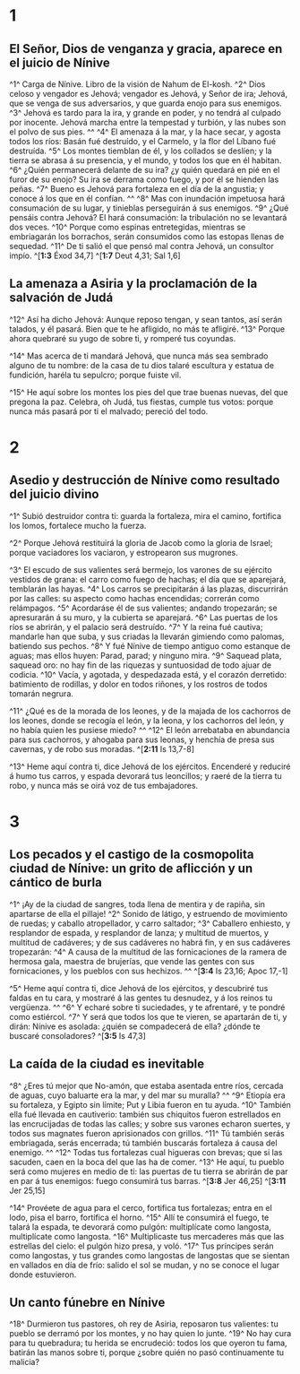 # 1 
## El Señor, Dios de venganza y gracia, aparece en el juicio de Nínive
^1^ Carga de Nínive. Libro de la visión de Nahum de El-kosh. ^2^ Dios celoso y vengador es Jehová; vengador es Jehová, y Señor de ira; Jehová, que se venga de sus adversarios, y que guarda enojo para sus enemigos. ^3^ Jehová es tardo para la ira, y grande en poder, y no tendrá al culpado por inocente. Jehová marcha entre la tempestad y turbión, y las nubes son el polvo de sus pies. ^^ ^4^ El amenaza á la mar, y la hace secar, y agosta todos los ríos: Basán fué destruído, y el Carmelo, y la flor del Líbano fué destruída. ^5^ Los montes tiemblan de él, y los collados se deslíen; y la tierra se abrasa á su presencia, y el mundo, y todos los que en él habitan. ^6^ ¿Quién permanecerá delante de su ira? ¿y quién quedará en pié en el furor de su enojo? Su ira se derrama como fuego, y por él se hienden las peñas. ^7^ Bueno es Jehová para fortaleza en el día de la angustia; y conoce á los que en él confían. ^^ ^8^ Mas con inundación impetuosa hará consumación de su lugar, y tinieblas perseguirán á sus enemigos. ^9^ ¿Qué pensáis contra Jehová? El hará consumación: la tribulación no se levantará dos veces. ^10^ Porque como espinas entretegidas, mientras se embriagarán los borrachos, serán consumidos como las estopas llenas de sequedad. ^11^ De ti salió el que pensó mal contra Jehová, un consultor impío. 
^[**1:3** Éxod 34,7] ^[**1:7** Deut 4,31; Sal 1,6]

## La amenaza a Asiria y la proclamación de la salvación de Judá
^12^ Así ha dicho Jehová: Aunque reposo tengan, y sean tantos, así serán talados, y él pasará. Bien que te he afligido, no más te afligiré. ^13^ Porque ahora quebraré su yugo de sobre ti, y romperé tus coyundas. 

^14^ Mas acerca de ti mandará Jehová, que nunca más sea sembrado alguno de tu nombre: de la casa de tu dios talaré escultura y estatua de fundición, haréla tu sepulcro; porque fuiste vil. 

^15^ He aquí sobre los montes los pies del que trae buenas nuevas, del que pregona la paz. Celebra, oh Judá, tus fiestas, cumple tus votos: porque nunca más pasará por ti el malvado; pereció del todo. 

# 2 
## Asedio y destrucción de Nínive como resultado del juicio divino
^1^ Subió destruidor contra ti: guarda la fortaleza, mira el camino, fortifica los lomos, fortalece mucho la fuerza. 

^2^ Porque Jehová restituirá la gloria de Jacob como la gloria de Israel; porque vaciadores los vaciaron, y estropearon sus mugrones. 

^3^ El escudo de sus valientes será bermejo, los varones de su ejército vestidos de grana: el carro como fuego de hachas; el día que se aparejará, temblarán las hayas. ^4^ Los carros se precipitarán á las plazas, discurrirán por las calles: su aspecto como hachas encendidas; correrán como relámpagos. ^5^ Acordaráse él de sus valientes; andando tropezarán; se apresurarán á su muro, y la cubierta se aparejará. ^6^ Las puertas de los ríos se abrirán, y el palacio será destruído. ^7^ Y la reina fué cautiva; mandarle han que suba, y sus criadas la llevarán gimiendo como palomas, batiendo sus pechos. ^8^ Y fué Nínive de tiempo antiguo como estanque de aguas; mas ellos huyen: Parad, parad; y ninguno mira. ^9^ Saquead plata, saquead oro: no hay fin de las riquezas y suntuosidad de todo ajuar de codicia. ^10^ Vacía, y agotada, y despedazada está, y el corazón derretido: batimiento de rodillas, y dolor en todos riñones, y los rostros de todos tomarán negrura. 

^11^ ¿Qué es de la morada de los leones, y de la majada de los cachorros de los leones, donde se recogía el león, y la leona, y los cachorros del león, y no había quien les pusiese miedo? ^^ ^12^ El león arrebataba en abundancia para sus cachorros, y ahogaba para sus leonas, y henchía de presa sus cavernas, y de robo sus moradas. 
^[**2:11** Is 13,7-8]

^13^ Heme aquí contra ti, dice Jehová de los ejércitos. Encenderé y reduciré á humo tus carros, y espada devorará tus leoncillos; y raeré de la tierra tu robo, y nunca más se oirá voz de tus embajadores. 

# 3 
## Los pecados y el castigo de la cosmopolita ciudad de Nínive: un grito de aflicción y un cántico de burla
^1^ ¡Ay de la ciudad de sangres, toda llena de mentira y de rapiña, sin apartarse de ella el pillaje! ^2^ Sonido de látigo, y estruendo de movimiento de ruedas; y caballo atropellador, y carro saltador; ^3^ Caballero enhiesto, y resplandor de espada, y resplandor de lanza; y multitud de muertos, y multitud de cadáveres; y de sus cadáveres no habrá fin, y en sus cadáveres tropezarán: ^4^ A causa de la multitud de las fornicaciones de la ramera de hermosa gala, maestra de brujerías, que vende las gentes con sus fornicaciones, y los pueblos con sus hechizos. ^^ 
^[**3:4** Is 23,16; Apoc 17,-1]

^5^ Heme aquí contra ti, dice Jehová de los ejércitos, y descubriré tus faldas en tu cara, y mostraré á las gentes tu desnudez, y á los reinos tu vergüenza. ^^ ^6^ Y echaré sobre ti suciedades, y te afrentaré, y te pondré como estiércol. ^7^ Y será que todos los que te vieren, se apartarán de ti, y dirán: Nínive es asolada: ¿quién se compadecerá de ella? ¿dónde te buscaré consoladores? 
^[**3:5** Is 47,3]

## La caída de la ciudad es inevitable
^8^ ¿Eres tú mejor que No-amón, que estaba asentada entre ríos, cercada de aguas, cuyo baluarte era la mar, y del mar su muralla? ^^ ^9^ Etiopía era su fortaleza, y Egipto sin límite; Put y Libia fueron en tu ayuda. ^10^ También ella fué llevada en cautiverio: también sus chiquitos fueron estrellados en las encrucijadas de todas las calles; y sobre sus varones echaron suertes, y todos sus magnates fueron aprisionados con grillos. ^11^ Tú también serás embriagada, serás encerrada; tú también buscarás fortaleza á causa del enemigo. ^^ ^12^ Todas tus fortalezas cual higueras con brevas; que si las sacuden, caen en la boca del que las ha de comer. ^13^ He aquí, tu pueblo será como mujeres en medio de ti: las puertas de tu tierra se abrirán de par en par á tus enemigos: fuego consumirá tus barras. 
^[**3:8** Jer 46,25] ^[**3:11** Jer 25,15]

^14^ Provéete de agua para el cerco, fortifica tus fortalezas; entra en el lodo, pisa el barro, fortifica el horno. ^15^ Allí te consumirá el fuego, te talará la espada, te devorará como pulgón: multiplícate como langosta, multiplícate como langosta. ^16^ Multiplicaste tus mercaderes más que las estrellas del cielo: el pulgón hizo presa, y voló. ^17^ Tus príncipes serán como langostas, y tus grandes como langostas de langostas que se sientan en vallados en día de frío: salido el sol se mudan, y no se conoce el lugar donde estuvieron. 

## Un canto fúnebre en Nínive
^18^ Durmieron tus pastores, oh rey de Asiria, reposaron tus valientes: tu pueblo se derramó por los montes, y no hay quien lo junte. ^19^ No hay cura para tu quebradura; tu herida se encrudeció: todos los que oyeron tu fama, batirán las manos sobre ti, porque ¿sobre quién no pasó continuamente tu malicia? 